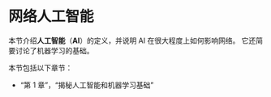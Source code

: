 # 网络人工智能

本节介绍**人工智能**（**AI**）的定义，并说明 AI 在很大程度上如何影响网络。 它还简要讨论了机器学习的基础。

本节包括以下章节：

*   “第 1 章”，“揭秘人工智能和机器学习基础”